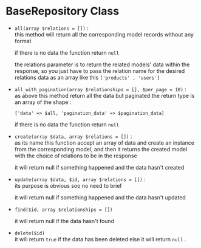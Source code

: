 # BaseRepository Class

- `all(array $relations = [])` : <br>
  this method will return all the corresponding model records without any format

  if there is no data the function return `null`

  the relations parameter is to return the related models' data within the response, so you just have to pass the
  relation name for the desired relations data as an array like this `['products' , 'users']` <br>

- `all_with_pagination(array $relationships = [], $per_page = 10)` : <br>
  as above this method return all the data but paginated
  the return type is an array of the shape :

  `['data' => $all, 'pagination_data' => $pagination_data]`

  if there is no data the function return `null`


- `create(array $data, array $relations = [])` : <br>
  as its name this function accept an array of data and create an instance from the corresponding model, and then it
  returns the created model with the choice of relations to be in the response

  it will return null if something happened and the data hasn't created

- `update(array $data, $id, array $relations = [])` :  <br>
  its purpose is obvious soo no need to brief

  it will return null if something happened and the data hasn't updated

- `find($id, array $relationships = [])` <br>

  it will return null if the data hasn't found

- `delete($id)` <br>
  it will return `true` if the data has been deleted else it will return `null` .
